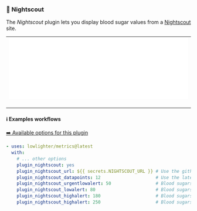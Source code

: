### 💉 Nightscout
The *Nightscout* plugin lets you display blood sugar values from a [Nightscout](http://nightscout.info) site.

<table>
  <td align="center">
    <img src="https://github.com/legoandmars/legoandmars/blob/master/metrics.plugin.nightscout.svg">
    <img width="900" height="1" alt="">
  </td>
</table>

#### ℹ️ Examples workflows

[➡️ Available options for this plugin](metadata.yml)

```yaml
- uses: lowlighter/metrics@latest
  with:
    # ... other options
    plugin_nightscout: yes
    plugin_nightscout_url: ${{ secrets.NIGHTSCOUT_URL }} # Use the github actions "NIGHTSCOUT_URL" secret as your nightscout site
    plugin_nightscout_datapoints: 12                     # Use the latest 12 blood sugar datapoints to create a graph
    plugin_nightscout_urgentlowalert: 50                 # Blood sugars below 50 will be considered urgently low
    plugin_nightscout_lowalert: 80                       # Blood sugars below 80 will be considered low
    plugin_nightscout_highalert: 180                     # Blood sugars above 180 will be considered high
    plugin_nightscout_highalert: 250                     # Blood sugars above 250 will be considered urgently high
```